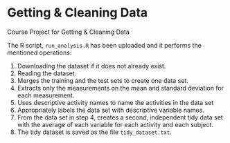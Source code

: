 # Getting & Cleaning Data
Course Project for Getting &amp; Cleaning Data

The R script, `run_analysis.R` has been uploaded and it performs the mentioned operations:

1. Downloading the dataset if it does not already exist.
2. Reading the dataset.
3. Merges the training and the test sets to create one data set.
4. Extracts only the measurements on the mean and standard deviation for each measurement.
5. Uses descriptive activity names to name the activities in the data set
6. Appropriately labels the data set with descriptive variable names.
7. From the data set in step 4, creates a second, independent tidy data set with the average of each variable for each activity and each subject.
8. The tidy dataset is saved as the file `tidy_dataset.txt`.


